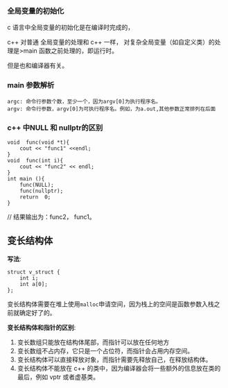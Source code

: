 ### 全局变量的初始化

c 语言中全局变量的初始化是在编译时完成的，

c++ 对普通 全局变量的处理和 c++ 一样， 对复杂全局变量（如自定义类）的处理是>main 函数之前处理的，即运行时。

但是也和编译器有关。

### main 参数解析

```
argc: 命令行参数个数，至少一个，因为argv[0]为执行程序名。
argv: 命令行参数，argv[0]为可执行程序名。例如，为a.out,其他参数正常排列在后面
```

### c++ 中NULL 和 nullptr的区别

```
void  func(void *t){
    cout << "func1" <<endl;
}
void  func(int i){
    cout << "func2" << endl;
}
int main (){
    func(NULL);
    func(nullptr);
    return  0;
}
  ```

  // 结果输出为：func2，
               func1。

## 变长结构体

**写法**:
```
struct v_struct { 
    int i; 
    int a[0];
};
```

变长结构体需要在堆上使用`malloc`申请空间，因为栈上的空间是函数参数入栈之前就确定好了的。

**变长结构体和指针的区别**:

1. 变长数组只能放在结构体尾部，而指针可以放在任何地方
2. 变长数组不占内存，它只是一个占位符，而指针会占用内存空间。
3. 变长结构体可以直接释放对象，而指针需要先释放自己，在释放结构体。
4. 变长结构体不能放在 c++ 的类中，因为编译器会将一些额外的信息放在类的最后，例如 vptr 或者虚基类。


